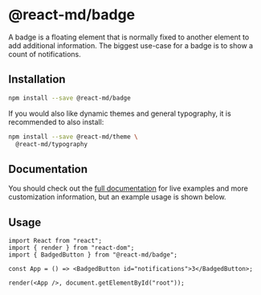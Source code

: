 # @react-md/badge

A badge is a floating element that is normally fixed to another element to add
additional information. The biggest use-case for a badge is to show a count of
notifications.

## Installation

```sh
npm install --save @react-md/badge
```

If you would also like dynamic themes and general typography, it is recommended
to also install:

```sh
npm install --save @react-md/theme \
  @react-md/typography
```

<!-- DOCS_REMOVE -->

## Documentation

You should check out the
[full documentation](https://react-md.dev/packages/badge/demos) for live
examples and more customization information, but an example usage is shown
below.

<!-- DOCS_REMOVE_END -->

## Usage

```tsx
import React from "react";
import { render } from "react-dom";
import { BadgedButton } from "@react-md/badge";

const App = () => <BadgedButton id="notifications">3</BadgedButton>;

render(<App />, document.getElementById("root"));
```
